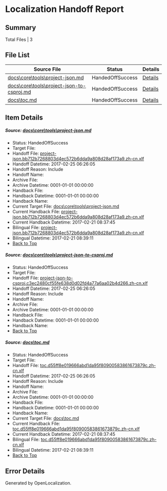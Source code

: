 # <a name='report-top'></a> Localization Handoff Report

## Summary
 Total Files | 3

## File List
 Source File | Status | Details 
 ----------- | ------ | ------- 
 [docs\core\tools\project-json.md](https://github.com/dotnet/docs/blob/166dc5d2f22d5ada11dfe59e26cbf2afeb4e4ffb/docs/core/tools/project-json.md) | HandedOffSuccess | [Details](#97f9361fb665d0824bba646f6a196885e1972bf8115)
 [docs\core\tools\project-json-to-csproj.md](https://github.com/dotnet/docs/blob/166dc5d2f22d5ada11dfe59e26cbf2afeb4e4ffb/docs/core/tools/project-json-to-csproj.md) | HandedOffSuccess | [Details](#fcaf5ffd0de8a9ae7d5da8de6c635ed43b15be71114)
 [docs\toc.md](https://github.com/dotnet/docs/blob/166dc5d2f22d5ada11dfe59e26cbf2afeb4e4ffb/docs/toc.md) | HandedOffSuccess | [Details](#448c8b6449dc6d32f10574909f4f6a4fd7041b473474)

## Item Details
##### <a name='97f9361fb665d0824bba646f6a196885e1972bf8115'></a> Source: [docs\core\tools\project-json.md](https://github.com/dotnet/docs/blob/166dc5d2f22d5ada11dfe59e26cbf2afeb4e4ffb/docs/core/tools/project-json.md)
* Status: HandedOffSuccess
* Target File: 
* Handoff File: [project-json.bb712b7268803d4ec572b6dda9a808d28af173a9.zh-cn.xlf](https://github.com/dotnet/docs.handoff/blob/121295bda70912390a253889621a423ed806612c/ol-handoff/dotnet/docs.zh-cn/master/dotnet-core/project-json.bb712b7268803d4ec572b6dda9a808d28af173a9.zh-cn.xlf)
* Handoff Datetime: 2017-02-25 06:26:05
* Handoff Reason: Include
* Handoff Name: 
* Archive File: 
* Archive Datetime: 0001-01-01 00:00:00
* Handback File: 
* Handback Datetime: 0001-01-01 00:00:00
* Handback Name: 
* Current Target File: [docs\core\tools\project-json.md](https://github.com/dotnet/docs.zh-cn/blob/351f4c7077efbabb697e7a27a60df84b799d0097/docs/core/tools/project-json.md)
* Current Handback File: [project-json.bb712b7268803d4ec572b6dda9a808d28af173a9.zh-cn.xlf](https://github.com/dotnet/docs.handback/blob/c392f7cd83b1fddf39561f35727e7f4aebe9ab42/ol-handback/dotnet/docs.zh-cn/master/dotnet-core/project-json.bb712b7268803d4ec572b6dda9a808d28af173a9.zh-cn.xlf)
* Current Handback Datetime: 2017-02-21 08:37:45
* Bilingual File: [project-json.bb712b7268803d4ec572b6dda9a808d28af173a9.zh-cn.xlf](https://github.com/dotnet/docs.handback/blob/c392f7cd83b1fddf39561f35727e7f4aebe9ab42/ol-handback/dotnet/docs.zh-cn/master/dotnet-core/project-json.bb712b7268803d4ec572b6dda9a808d28af173a9.zh-cn.xlf)
* Bilingual Datetime: 2017-02-21 08:39:11
* [Back to Top](#report-top)

##### <a name='fcaf5ffd0de8a9ae7d5da8de6c635ed43b15be71114'></a> Source: [docs\core\tools\project-json-to-csproj.md](https://github.com/dotnet/docs/blob/166dc5d2f22d5ada11dfe59e26cbf2afeb4e4ffb/docs/core/tools/project-json-to-csproj.md)
* Status: HandedOffSuccess
* Target File: 
* Handoff File: [project-json-to-csproj.c3ec2480cf55fe638d0d02fd4a77a6aa02b4d266.zh-cn.xlf](https://github.com/dotnet/docs.handoff/blob/121295bda70912390a253889621a423ed806612c/ol-handoff/dotnet/docs.zh-cn/master/dotnet-core/project-json-to-csproj.c3ec2480cf55fe638d0d02fd4a77a6aa02b4d266.zh-cn.xlf)
* Handoff Datetime: 2017-02-25 06:26:05
* Handoff Reason: Include
* Handoff Name: 
* Archive File: 
* Archive Datetime: 0001-01-01 00:00:00
* Handback File: 
* Handback Datetime: 0001-01-01 00:00:00
* Handback Name: 
* [Back to Top](#report-top)

##### <a name='448c8b6449dc6d32f10574909f4f6a4fd7041b473474'></a> Source: [docs\toc.md](https://github.com/dotnet/docs/blob/166dc5d2f22d5ada11dfe59e26cbf2afeb4e4ffb/docs/toc.md)
* Status: HandedOffSuccess
* Target File: 
* Handoff File: [toc.d55ff8e019666abd1da95f80900583861673879c.zh-cn.xlf](https://github.com/dotnet/docs.handoff/blob/121295bda70912390a253889621a423ed806612c/ol-handoff/dotnet/docs.zh-cn/master/dotnet-core/toc.d55ff8e019666abd1da95f80900583861673879c.zh-cn.xlf)
* Handoff Datetime: 2017-02-25 06:26:05
* Handoff Reason: Include
* Handoff Name: 
* Archive File: 
* Archive Datetime: 0001-01-01 00:00:00
* Handback File: 
* Handback Datetime: 0001-01-01 00:00:00
* Handback Name: 
* Current Target File: [docs\toc.md](https://github.com/dotnet/docs.zh-cn/blob/351f4c7077efbabb697e7a27a60df84b799d0097/docs/toc.md)
* Current Handback File: [toc.d55ff8e019666abd1da95f80900583861673879c.zh-cn.xlf](https://github.com/dotnet/docs.handback/blob/c392f7cd83b1fddf39561f35727e7f4aebe9ab42/ol-handback/dotnet/docs.zh-cn/master/dotnet-core/toc.d55ff8e019666abd1da95f80900583861673879c.zh-cn.xlf)
* Current Handback Datetime: 2017-02-21 08:37:45
* Bilingual File: [toc.d55ff8e019666abd1da95f80900583861673879c.zh-cn.xlf](https://github.com/dotnet/docs.handback/blob/c392f7cd83b1fddf39561f35727e7f4aebe9ab42/ol-handback/dotnet/docs.zh-cn/master/dotnet-core/toc.d55ff8e019666abd1da95f80900583861673879c.zh-cn.xlf)
* Bilingual Datetime: 2017-02-21 08:39:11
* [Back to Top](#report-top)


## Error Details

Generated by OpenLocalization.
